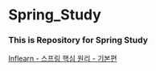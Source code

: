 # Spring_Study
<h3> This is Repository for Spring Study </h3>

<a href = "https://www.inflearn.com/course/%EC%8A%A4%ED%94%84%EB%A7%81-%ED%95%B5%EC%8B%AC-%EC%9B%90%EB%A6%AC-%EA%B8%B0%EB%B3%B8%ED%8E%B8/dashboard">Inflearn - 스프링 핵심 원리 - 기본편</a>
